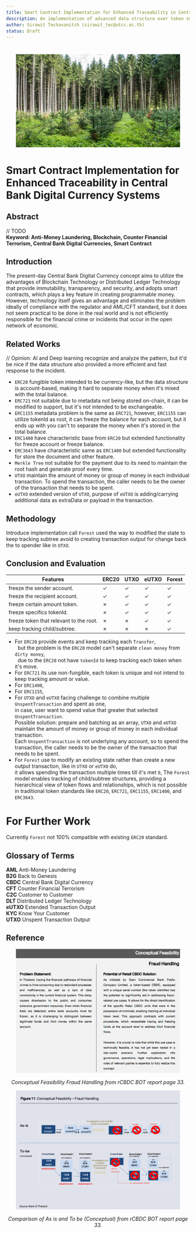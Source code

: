 ```yaml
---
title: Smart Contract Implementation for Enhanced Traceability in Central Bank Digital Currency Systems
description: An implementation of advanced data structure over token smart contract.
author: Sirawit Techavanitch (sirawit_tec@utcc.ac.th)
status: Draft
---
```


<h1 align="center">
<img src="./docs/assets/Horizontal-Reforestation-through-replanting-in-mixed-forest.png" width="450"/>
</h1>

# Smart Contract Implementation for Enhanced Traceability in Central Bank Digital Currency Systems

## Abstract

// TODO  
**Keyword: Anti-Money Laundering, Blockchain, Counter Financial Terrorism, Central Bank Digital Currencies, Smart Contract**

## Introduction

The present-day Central Bank Digital Currency concept aims to utilize the advantages of Blockchain Technology or Distributed Ledger Technology that provide immutability, transparency, and security, and adopts smart contracts, which plays a key feature in creating programmable money. However, technology itself gives an advantage and eliminates the problem ideally of compliance with the regulator and AML/CFT standard, but it does not seem practical to be done in the real world and is not efficiently responsible for the financial crime or incidents that occur in the open network of economic.

## Related Works

// Opinion: AI and Deep learning recognize and analyze the pattern, but it'd be nice if the data structure also provided a more efficient and fast response to the incident.

- `ERC20` fungible token intended to be currency-like, but the data structure is account-based, making it hard to separate money when it's mixed with the total balance.
- `ERC721` not suitable due to metadata not being stored on-chain, it can be modified to support, but it's not intended to be exchangeable.
- `ERC1155` metadata problem is the same as `ERC721`, however, `ERC1155` can utilize tokenId as root, it can freeze the balance for each account, but it ends up with you can't to separate the money when it's stored in the total balance. 
- `ERC1400` have characteristic base from `ERC20` but extended functionality for freeze account or freeze balance.  
- `ERC3643` have characteristic same as `ERC1400` but extended functionality for store the document and other feature. 
- `Merkle Tree` not suitable for the payment due to its need to maintain the root hash and generate proof every time.
- `UTXO` maintain the amount of money or group of money in each individual transaction. To spend the transaction, the caller needs to be the owner of the transaction that needs to be spent.
- `eUTXO` extended version of `UTXO`, purpose of `eUTXO` is adding/carrying additional data as extraData or payload in the transaction.

## Methodology

Introduce implementation call `Forest` used the way to modified the state to keep tracking subtree avoid to creating transaction output for change back the to spender like in `UTXO`.

## Conclusion and Evaluation

| Features                                | ERC20 | UTXO | eUTXO | Forest |
| --------------------------------------- | ----- | ---- | ----- | ------ |
| freeze the sender account.              | ✓     | ✓    | ✓     | ✓      |
| freeze the recipient account.           | ✓     | ✓    | ✓     | ✓      |
| freeze certain amount token.            | ✗     | ✓    | ✓     | ✓      |
| freeze specifics tokenId.               | ✗     | ✓    | ✓     | ✓      |
| freeze token that relevant to the root. | ✗     | ✗    | ✓     | ✓      |
| keep tracking child/subtree.            | ✗     | ✗    | ✗     | ✓      |

- For `ERC20` provide events and keep tracking each `Transfer`,  
    but the problem is the `ERC20` model can't separate `clean money` from `dirty money`,  
    due to the `ERC20` not have `tokenId` to keep tracking each token when it's move.
- For `ERC721` its use non-fungible, each token is unique and not intend to keep tracking amount or value.
- For `ERC1400`, <!-- -// TODO explain -->
- For `ERC1155`, <!-- -// TODO explain -->
- For `UTXO` and `eUTXO` facing challenge to combine multiple `UnspentTransaction` and spent as one,  
  in case, user want to spend value that greater that selected `UnspentTransaction`.    
  Possible solution: prepare and batching as an array, `UTXO` and `eUTXO` maintain the amount of money or group of money in each individual transaction.  
  Each `UnspentTransaction` is not underlying any account,
  so to spend the transaction, the caller needs to be the owner of the transaction that needs to be spent.
- For `Forest` use to modify an existing state rather than create a new output transaction, like in `UTXO` or `eUTXO` do,  
  it allows spending the transaction multiple times till it's met `0`,
  The `Forest` model enables tracking of child/subtree structures, providing a hierarchical view of token flows and relationships,
  which is not possible in traditional token standards like `ERC20`, `ERC721`, `ERC1155`, `ERC1400`, and `ERC3643`.

# For Further Work

Currently `Forest` not 100% compatible with existing `ERC20` standard.

## Glossary of Terms

**AML** Anti-Money Laundering  
**B2G** Back to Genesis  
**CBDC** Central Bank Digital Currency  
**CFT** Counter Financial Terrorism  
**C2C** Customer to Customer  
**DLT** Distributed Ledger Technology  
**eUTXO** Extended Transaction Output  
**KYC** Know Your Customer  
**UTXO** Unspent Transaction Output  

## Reference

<div align="center">
<img src="./docs/assets/BOT-rCBDC-Fraud-Handling01.png" width="450"/>
<p style="text-align: center;"><em>Conceptual Feasibility Fraud Handling from rCBDC BOT report page 33.</em></p>
</div>

<div align="center">
<img src="./docs/assets/BOT-rCBDC-Fraud-Handling02.png" width="450"/>
<p style="text-align: center;"><em>Comparison of As is and To be (Conceptual) from rCBDC BOT report page 33.</em></p>
</div>
